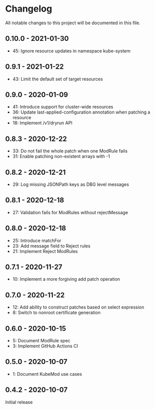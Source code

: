 # Changelog

All notable changes to this project will be documented in this file.


## 0.10.0 - 2021-01-30

* 45: Ignore resource updates in namespace kube-system

## 0.9.1 - 2021-01-22

* 43: Limit the default set of target resources

## 0.9.0 - 2020-01-09

* 41: Introduce support for cluster-wide resources
* 36: Update last-applied-configuration annotation when patching a resource
* 18: Implement /v1/dryrun API

## 0.8.3 - 2020-12-22

* 33: Do not fail the whole patch when one ModRule fails
* 31: Enable patching non-existent arrays with -1

## 0.8.2 - 2020-12-21

* 29: Log missing JSONPath keys as DBG level messages

## 0.8.1 - 2020-12-18

* 27: Validation fails for ModRules without rejectMessage

## 0.8.0 - 2020-12-18

* 25: Introduce matchFor
* 23: Add message field to Reject rules
* 21: Implement Reject ModRules

## 0.7.1 - 2020-11-27

* 10: Implement a more forgiving add patch operation

## 0.7.0 - 2020-11-22

* 12: Add ability to construct patches based on select expression
* 8: Switch to nonroot certificate generation

## 0.6.0 - 2020-10-15

* 5: Document ModRule spec
* 3: Implement GitHub Actions CI

## 0.5.0 - 2020-10-07

* 1: Document KubeMod use cases

## 0.4.2 - 2020-10-07

Initial release
